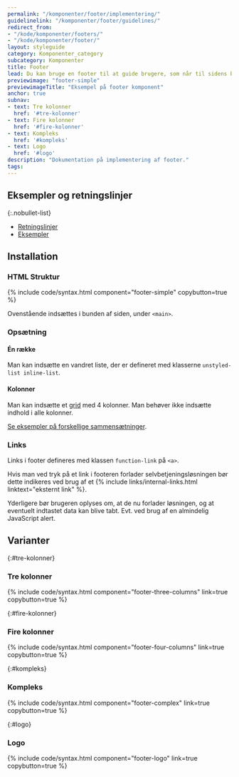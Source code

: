 ```yaml
---
permalink: "/komponenter/footer/implementering/"
guidelinelink: "/komponenter/footer/guidelines/"
redirect_from:
- "/kode/komponenter/footers/"
- "/kode/komponenter/footer/"
layout: styleguide
category: Komponenter_category
subcategory: Komponenter
title: Footer
lead: Du kan bruge en footer til at guide brugere, som når til sidens bund, videre.
previewimage: "footer-simple"
previewimageTitle: "Eksempel på footer komponent"
anchor: true
subnav:
- text: Tre kolonner
  href: '#tre-kolonner'
- text: Fire kolonner
  href: '#fire-kolonner'
- text: Kompleks
  href: '#kompleks'
- text: Logo
  href: '#logo'
description: "Dokumentation på implementering af footer."
tags:
---
```


## Eksempler og retningslinjer

{:.nobullet-list}
- <a href="/komponenter/footer/#retningslinjer">Retningslinjer</a>
- <a href="/komponenter/footer/">Eksempler</a>

## Installation

### HTML Struktur

{% include code/syntax.html component="footer-simple" copybutton=true %}

Ovenstående indsættes i bunden af siden, under `<main>`.

### Opsætning

#### Én række
Man kan indsætte en vandret liste, der er defineret med klasserne `unstyled-list inline-list`.

#### Kolonner

Man kan indsætte et <a href="/kode/grid/">grid</a> med 4 kolonner. Man behøver ikke indsætte indhold i alle kolonner.

<a href="/komponenter/footer/#tre-kolonner">Se eksempler på forskellige sammensætninger</a>.

### Links

Links i footer defineres med klassen `function-link` på `<a>`.

Hvis man ved tryk på et link i footeren forlader selvbetjeningsløsningen bør dette indikeres ved brug af et {% include links/internal-links.html linktext="eksternt link" %}.

Yderligere bør brugeren oplyses om, at de nu forlader løsningen, og at eventuelt indtastet data kan blive tabt. Evt. ved brug af en almindelig JavaScript alert.

## Varianter

{:#tre-kolonner}
### Tre kolonner

{% include code/syntax.html component="footer-three-columns" link=true copybutton=true %}

{:#fire-kolonner}
### Fire kolonner
{% include code/syntax.html component="footer-four-columns" link=true copybutton=true %}

{:#kompleks}
### Kompleks
{% include code/syntax.html component="footer-complex" link=true copybutton=true %}

{:#logo}
### Logo
{% include code/syntax.html component="footer-logo" link=true copybutton=true %}
